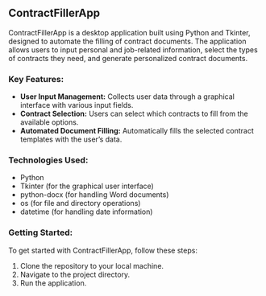 ## ContractFillerApp
ContractFillerApp is a desktop application built using Python and Tkinter, designed to automate the filling of contract documents. The application allows users to input personal and job-related information, select the types of contracts they need, and generate personalized contract documents.

### Key Features:
- **User Input Management:** Collects user data through a graphical interface with various input fields.
- **Contract Selection:** Users can select which contracts to fill from the available options.
- **Automated Document Filling:** Automatically fills the selected contract templates with the user’s data.

### Technologies Used:
- Python
- Tkinter (for the graphical user interface)
- python-docx (for handling Word documents)
- os (for file and directory operations)
- datetime (for handling date information)

### Getting Started:
To get started with ContractFillerApp, follow these steps:
1. Clone the repository to your local machine.
2. Navigate to the project directory.
3. Run the application.
